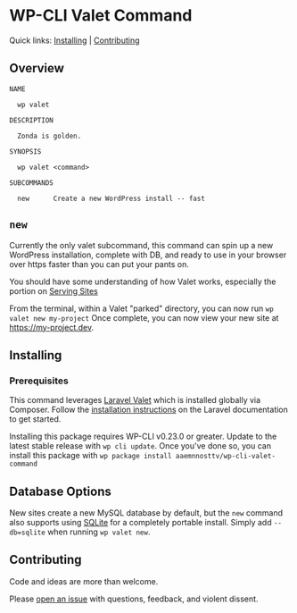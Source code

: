 WP-CLI Valet Command
====================

Quick links: [Installing](#installing) | [Contributing](#contributing)

## Overview
```
NAME

  wp valet

DESCRIPTION

  Zonda is golden.

SYNOPSIS

  wp valet <command>

SUBCOMMANDS

  new      Create a new WordPress install -- fast

```

## `new`

Currently the only valet subcommand, this command can spin up a new WordPress installation, complete with DB, and ready to use in your browser over https faster than you can put your pants on.

You should have some understanding of how Valet works, especially the portion on [Serving Sites](https://laravel.com/docs/5.2/valet#serving-sites)

From the terminal, within a Valet "parked" directory, you can now run `wp valet new my-project`
Once complete, you can now view your new site at https://my-project.dev.

## Installing

### Prerequisites
This command leverages [Laravel Valet](https://laravel.com/docs/5.2/valet#installation) which is installed globally via Composer.
Follow the [installation instructions](https://laravel.com/docs/5.2/valet#installation) on the Laravel documentation to get started.

Installing this package requires WP-CLI v0.23.0 or greater. Update to the latest stable release with `wp cli update`.
Once you've done so, you can install this package with `wp package install aaemnnosttv/wp-cli-valet-command`

## Database Options
New sites create a new MySQL database by default, but the `new` command also supports using [SQLite](https://www.sqlite.org/) for a completely portable install. Simply add `--db=sqlite` when running `wp valet new`.

## Contributing

Code and ideas are more than welcome.

Please [open an issue](https://github.com/aaemnnosttv/wp-cli-valet-command/issues) with questions, feedback, and violent dissent.
